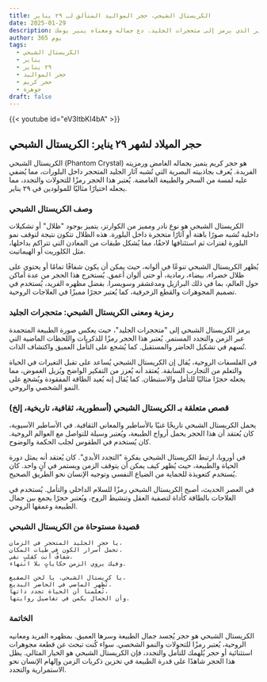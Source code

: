```yaml
---
title: الكريستال الشبحي، حجر المواليد المتألق لـ ٢٩ يناير
date: 2025-01-29
description: اشعر بأهمية الكريستال الشبحي، حجر المواليد لـ ٢٩ يناير الذي يرمز إلى متحجرات الجليد. دع جماله ومعناه ينير يومك.
author: 365 يوم
tags:
  - الكريستال الشبحي
  - يناير
  - ٢٩ يناير
  - حجر المواليد
  - حجر كريم
  - جوهرة
draft: false
---
```


{{< youtube id="eV3ItbKI4bA" >}}

## حجر الميلاد لشهر ٢٩ يناير: الكريستال الشبحي

الكريستال الشبحي (Phantom Crystal) هو حجر كريم يتميز بجماله الغامض ورمزيته الفريدة. يُعرف بجاذبيته البصرية التي تُشبه آثار الجليد المتحجر داخل البلورات، مما يُضفي عليه لمسة من السحر والطبيعة الغامضة. يُعتبر هذا الحجر رمزًا للتحولات والتجدد، مما يجعله اختيارًا مثاليًا للمولودين في ٢٩ يناير.

### وصف الكريستال الشبحي

الكريستال الشبحي هو نوع نادر ومميز من الكوارتز، يتميز بوجود "ظلال" أو تشكيلات داخلية تُشبه صورًا باهتة أو آثارًا متحجرة داخل البلورة. هذه الظلال تتكون نتيجة لتوقف نمو البلورة لفترات ثم استئنافها لاحقًا، مما يُشكل طبقات من المعادن التي تتراكم بداخلها، مثل الكلوريت أو الهيماتيت.

يُظهر الكريستال الشبحي تنوعًا في ألوانه، حيث يمكن أن يكون شفافًا تمامًا أو يحتوي على ظلال خضراء، بيضاء، رمادية، أو حتى ألوان أعمق. يُستخرج هذا الحجر من عدة أماكن حول العالم، بما في ذلك البرازيل ومدغشقر وسويسرا. بفضل مظهره الفريد، يُستخدم في تصميم المجوهرات والقطع الزخرفية، كما يُعتبر حجرًا مميزًا في العلاجات الروحية.

### رمزية ومعنى الكريستال الشبحي: متحجرات الجليد

يرمز الكريستال الشبحي إلى "متحجرات الجليد"، حيث يعكس صورة الطبيعة المتجمدة عبر الزمن والتجدد المستمر. يُعتبر هذا الحجر رمزًا للذكريات واللحظات الماضية التي تُسهم في تشكيل الحاضر والمستقبل. كما يُشجع على التأمل العميق واكتشاف الذات.

في الفلسفات الروحية، يُقال إن الكريستال الشبحي يُساعد على تقبل التغيرات في الحياة والتعلم من التجارب السابقة. يُعتقد أنه يُعزز من التفكير الواضح ويُزيل الغموض، مما يجعله حجرًا مثاليًا للتأمل والاستبطان. كما يُقال إنه يُعيد الطاقة المفقودة ويُشجع على النمو الشخصي والروحي.

### قصص متعلقة بـ الكريستال الشبحي (أسطورية، ثقافية، تاريخية، إلخ)

يحمل الكريستال الشبحي تاريخًا غنيًا بالأساطير والمعاني الثقافية. في الأساطير الآسيوية، كان يُعتقد أن هذا الحجر يحمل أرواح الطبيعة، ويُعتبر وسيلة للتواصل مع العوالم الروحية. كان يُستخدم في الطقوس لجلب الحكمة والوضوح.

في أوروبا، ارتبط الكريستال الشبحي بفكرة "التجدد الأبدي". كان يُعتقد أنه يمثل دورة الحياة والطبيعة، حيث يُظهر كيف يمكن أن يتوقف الزمن ويستمر في آنٍ واحد. كان يُستخدم كتعويذة للحماية من الضياع النفسي وتوجيه الإنسان نحو الطريق الصحيح.

في العصر الحديث، أصبح الكريستال الشبحي رمزًا للسلام الداخلي والتأمل. يُستخدم في العلاجات بالطاقة كأداة لتصفية العقل وتنشيط الروح، ويُعتبر حجرًا يجمع بين جمال الطبيعة وعمقها الروحي.

### قصيدة مستوحاة من الكريستال الشبحي

```
يا حجر الجليد المتحجر في الزمان،
تحمل أسرار الكون في طيات المكان.
شفافٌ أنت كقلبٍ نقي،
وفيك يروي الزمن حكاياتٍ بلا انتهاء.

يا كريستال الشبحي، يا لحن الصقيع،
تُظهر الماضي في الحاضر البديع.
تُعلمنا أن الحياة تجدد ذاتها،
وأن الجمال يكمن في تفاصيل روايتها.
```

### الخاتمة

الكريستال الشبحي هو حجر يُجسد جمال الطبيعة وسرها العميق. بمظهره الفريد ومعانيه الروحية، يُعتبر رمزًا للتحولات والنمو الشخصي. سواء كُنت تبحث عن قطعة مجوهرات استثنائية أو حجر يُلهمك للتأمل والتجدد، فإن الكريستال الشبحي هو الخيار المثالي. يظل هذا الحجر شاهدًا على قدرة الطبيعة في تخزين ذكريات الزمن وإلهام الإنسان نحو الاستمرارية والتجدد.